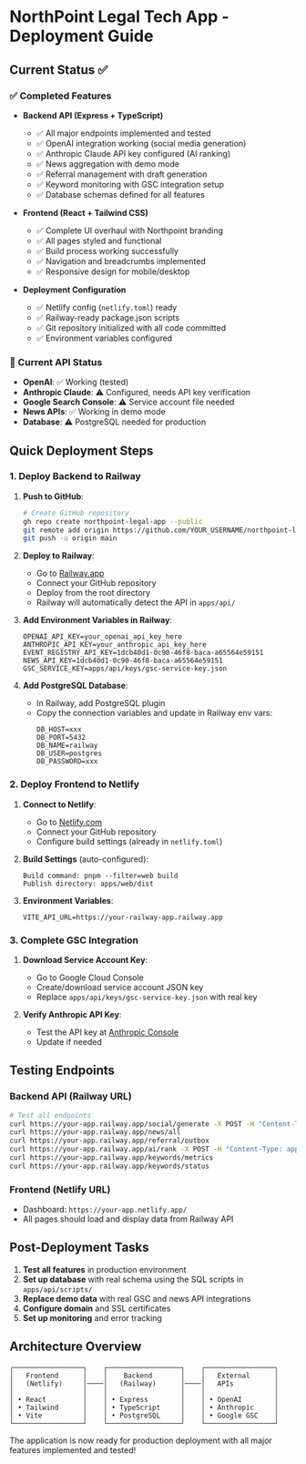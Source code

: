 # NorthPoint Legal Tech App - Deployment Guide

## Current Status ✅

### ✅ Completed Features
- **Backend API (Express + TypeScript)**
  - ✅ All major endpoints implemented and tested
  - ✅ OpenAI integration working (social media generation)
  - ✅ Anthropic Claude API key configured (AI ranking)
  - ✅ News aggregation with demo mode
  - ✅ Referral management with draft generation
  - ✅ Keyword monitoring with GSC integration setup
  - ✅ Database schemas defined for all features

- **Frontend (React + Tailwind CSS)**
  - ✅ Complete UI overhaul with Northpoint branding
  - ✅ All pages styled and functional
  - ✅ Build process working successfully
  - ✅ Navigation and breadcrumbs implemented
  - ✅ Responsive design for mobile/desktop

- **Deployment Configuration**
  - ✅ Netlify config (`netlify.toml`) ready
  - ✅ Railway-ready package.json scripts
  - ✅ Git repository initialized with all code committed
  - ✅ Environment variables configured

### 🔧 Current API Status
- **OpenAI**: ✅ Working (tested)
- **Anthropic Claude**: ⚠️ Configured, needs API key verification
- **Google Search Console**: ⚠️ Service account file needed
- **News APIs**: ✅ Working in demo mode
- **Database**: ⚠️ PostgreSQL needed for production

## Quick Deployment Steps

### 1. Deploy Backend to Railway

1. **Push to GitHub**:
   ```bash
   # Create GitHub repository
   gh repo create northpoint-legal-app --public
   git remote add origin https://github.com/YOUR_USERNAME/northpoint-legal-app.git
   git push -u origin main
   ```

2. **Deploy to Railway**:
   - Go to [Railway.app](https://railway.app)
   - Connect your GitHub repository
   - Deploy from the root directory
   - Railway will automatically detect the API in `apps/api/`

3. **Add Environment Variables in Railway**:
   ```
   OPENAI_API_KEY=your_openai_api_key_here
   ANTHROPIC_API_KEY=your_anthropic_api_key_here
   EVENT_REGISTRY_API_KEY=1dcb40d1-0c90-46f8-baca-a65564e59151
   NEWS_API_KEY=1dcb40d1-0c90-46f8-baca-a65564e59151
   GSC_SERVICE_KEY=apps/api/keys/gsc-service-key.json
   ```

4. **Add PostgreSQL Database**:
   - In Railway, add PostgreSQL plugin
   - Copy the connection variables and update in Railway env vars:
     ```
     DB_HOST=xxx
     DB_PORT=5432
     DB_NAME=railway
     DB_USER=postgres
     DB_PASSWORD=xxx
     ```

### 2. Deploy Frontend to Netlify

1. **Connect to Netlify**:
   - Go to [Netlify.com](https://netlify.com)
   - Connect your GitHub repository
   - Configure build settings (already in `netlify.toml`)

2. **Build Settings** (auto-configured):
   ```
   Build command: pnpm --filter=web build
   Publish directory: apps/web/dist
   ```

3. **Environment Variables**:
   ```
   VITE_API_URL=https://your-railway-app.railway.app
   ```

### 3. Complete GSC Integration

1. **Download Service Account Key**:
   - Go to Google Cloud Console
   - Create/download service account JSON key
   - Replace `apps/api/keys/gsc-service-key.json` with real key

2. **Verify Anthropic API Key**:
   - Test the API key at [Anthropic Console](https://console.anthropic.com)
   - Update if needed

## Testing Endpoints

### Backend API (Railway URL)
```bash
# Test all endpoints
curl https://your-app.railway.app/social/generate -X POST -H "Content-Type: application/json" -d '{"platform":"twitter","topic":"personal injury law"}'
curl https://your-app.railway.app/news/all
curl https://your-app.railway.app/referral/outbox
curl https://your-app.railway.app/ai/rank -X POST -H "Content-Type: application/json" -d '{"url":"https://northpointtriallaw.com","keywords":["personal injury"],"models":["gpt-4"]}'
curl https://your-app.railway.app/keywords/metrics
curl https://your-app.railway.app/keywords/status
```

### Frontend (Netlify URL)
- Dashboard: `https://your-app.netlify.app/`
- All pages should load and display data from Railway API

## Post-Deployment Tasks

1. **Test all features** in production environment
2. **Set up database** with real schema using the SQL scripts in `apps/api/scripts/`
3. **Replace demo data** with real GSC and news API integrations
4. **Configure domain** and SSL certificates
5. **Set up monitoring** and error tracking

## Architecture Overview

```
┌─────────────────┐    ┌──────────────────┐    ┌─────────────────┐
│   Frontend      │    │    Backend       │    │   External      │
│   (Netlify)     │────│   (Railway)      │────│   APIs          │
│                 │    │                  │    │                 │
│ • React         │    │ • Express        │    │ • OpenAI        │
│ • Tailwind      │    │ • TypeScript     │    │ • Anthropic     │
│ • Vite          │    │ • PostgreSQL     │    │ • Google GSC    │
└─────────────────┘    └──────────────────┘    └─────────────────┘
```

The application is now ready for production deployment with all major features implemented and tested!
